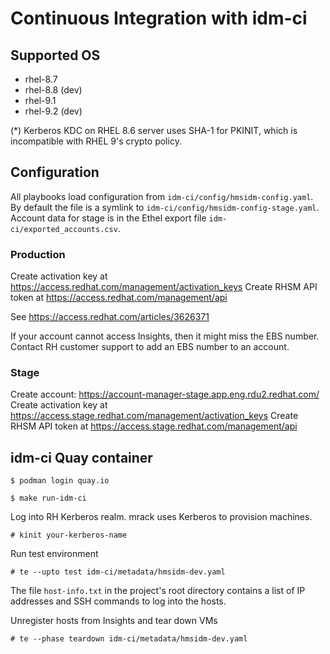 # Continuous Integration with idm-ci

## Supported OS

- rhel-8.7
- rhel-8.8 (dev)
- rhel-9.1
- rhel-9.2 (dev)

(*) Kerberos KDC on RHEL 8.6 server uses SHA-1 for PKINIT, which is
incompatible with RHEL 9's crypto policy.

## Configuration

All playbooks load configuration from `idm-ci/config/hmsidm-config.yaml`. By
default the file is a symlink to `idm-ci/config/hmsidm-config-stage.yaml`.
Account data for stage is in the Ethel export file
`idm-ci/exported_accounts.csv`.

### Production

Create activation key at https://access.redhat.com/management/activation_keys
Create RHSM API token at https://access.redhat.com/management/api

See https://access.redhat.com/articles/3626371

If your account cannot access Insights, then it might miss the EBS
number. Contact RH customer support to add an EBS number to an account.

### Stage

Create account: https://account-manager-stage.app.eng.rdu2.redhat.com/
Create activation key at https://access.stage.redhat.com/management/activation_keys
Create RHSM API token at https://access.stage.redhat.com/management/api

## idm-ci Quay container

```
$ podman login quay.io
```

```
$ make run-idm-ci
```

Log into RH Kerberos realm. mrack uses Kerberos to provision machines.

```
# kinit your-kerberos-name
```

Run test environment

```
# te --upto test idm-ci/metadata/hmsidm-dev.yaml
```

The file `host-info.txt` in the project's root directory contains a list
of IP addresses and SSH commands to log into the hosts.

Unregister hosts from Insights and tear down VMs

```
# te --phase teardown idm-ci/metadata/hmsidm-dev.yaml
```
